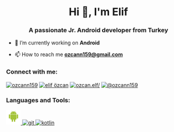 <h1 align="center">Hi 👋, I'm Elif</h1>
<h3 align="center">A passionate Jr. Android developer from Turkey</h3>

- 🔭 I’m currently working on **Android**

- 📫 How to reach me **ozcann159@gmail.com**

<h3 align="left">Connect with me:</h3>
<p align="left">
<a href="https://twitter.com/ozcann159" target="blank"><img align="center" src="https://raw.githubusercontent.com/rahuldkjain/github-profile-readme-generator/master/src/images/icons/Social/twitter.svg" alt="ozcann159" height="30" width="40" /></a>
<a href="https://linkedin.com/in/elif özcan" target="blank"><img align="center" src="https://raw.githubusercontent.com/rahuldkjain/github-profile-readme-generator/master/src/images/icons/Social/linked-in-alt.svg" alt="elif özcan" height="30" width="40" /></a>
<a href="https://instagram.com/ozcan.elf/" target="blank"><img align="center" src="https://raw.githubusercontent.com/rahuldkjain/github-profile-readme-generator/master/src/images/icons/Social/instagram.svg" alt="ozcan.elf/" height="30" width="40" /></a>
<a href="https://medium.com/@ozcann159" target="blank"><img align="center" src="https://raw.githubusercontent.com/rahuldkjain/github-profile-readme-generator/master/src/images/icons/Social/medium.svg" alt="@ozcann159" height="30" width="40" /></a>
</p>

<h3 align="left">Languages and Tools:</h3>
<p align="left"> <a href="https://developer.android.com" target="_blank" rel="noreferrer"> <img src="https://raw.githubusercontent.com/devicons/devicon/master/icons/android/android-original-wordmark.svg" alt="android" width="40" height="40"/> </a> <a href="https://git-scm.com/" target="_blank" rel="noreferrer"> <img src="https://www.vectorlogo.zone/logos/git-scm/git-scm-icon.svg" alt="git" width="40" height="40"/> </a> <a href="https://kotlinlang.org" target="_blank" rel="noreferrer"> <img src="https://www.vectorlogo.zone/logos/kotlinlang/kotlinlang-icon.svg" alt="kotlin" width="40" height="40"/> </a> </p>

